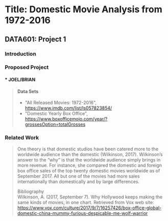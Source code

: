 # Title: Domestic Movie Analysis from 1972-2016
## DATA601: Project 1

### Introduction

### Proposed Project

#### * JOEL/BRIAN

> #### Data Sets
> * "All Released Movies: 1972-2016", https://www.imdb.com/list/ls057823854/
> * "Domestic Yearly Box Office", https://www.boxofficemojo.com/year/?grossesOption=totalGrosses

### Related Work

>One theory is that domestic studios have been catered more to the worldwide audience than the domestic (Wilkinson, 2017).  Wilkinson’s answer to the “why” is that the worldwide audience simply brings in more revenue.  For instance, she compared the domestic and foreign box office sales of the top twenty domestic movies worldwide as of September 2017.  All but one of the movies had more sales internationally than domestically and by large differences.
>  
>Bibliography <br>
>Wilkinson, A. (2017, September 7). Why Hollywood keeps making the same kinds of movies, in one chart. Retrieved from Vox web site: https://www.vox.com/culture/2017/9/7/16257426/box-office-global-domestic-china-mummy-furious-despicable-me-wolf-warrior


